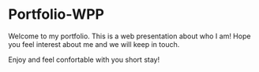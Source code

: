 # Portfolio-WPP
Welcome to my portfolio. This is a web presentation about who I am!
Hope you feel interest about me and we will keep in touch.

Enjoy and feel confortable with you short stay!
